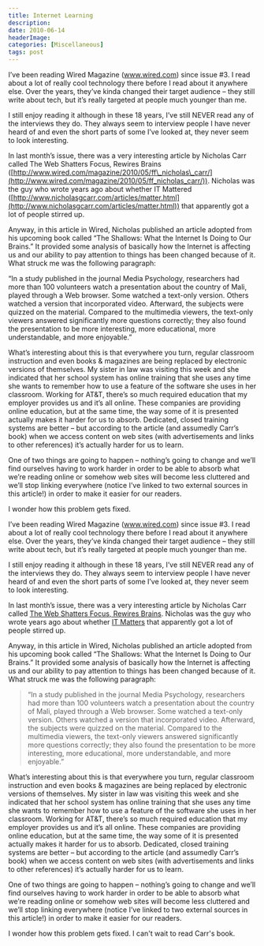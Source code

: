```yaml
---
title: Internet Learning
description: 
date: 2010-06-14
headerImage: 
categories: [Miscellaneous]
tags: post
---
```


I’ve been reading Wired Magazine (www.wired.com) since issue #3. I read about a lot of really cool technology there before I read about it anywhere else. Over the years, they’ve kinda changed their target audience – they still write about tech, but it’s really targeted at people much younger than me.

I still enjoy reading it although in these 18 years, I’ve still NEVER read any of the interviews they do. They always seem to interview people I have never heard of and even the short parts of some I’ve looked at, they never seem to look interesting.

In last month’s issue, there was a very interesting article by Nicholas Carr called The Web Shatters Focus, Rewires Brains ([http://www.wired.com/magazine/2010/05/ff\_nicholas\_carr/](http://www.wired.com/magazine/2010/05/ff_nicholas_carr/)). Nicholas was the guy who wrote years ago about whether IT Mattered ([http://www.nicholasgcarr.com/articles/matter.html](http://www.nicholasgcarr.com/articles/matter.html)) that apparently got a lot of people stirred up.

Anyway, in this article in Wired, Nicholas published an article adopted from his upcoming book called “The Shallows: What the Internet Is Doing to Our Brains.” It provided some analysis of basically how the Internet is affecting us and our ability to pay attention to things has been changed because of it. What struck me was the following paragraph:

“In a study published in the journal Media Psychology, researchers had more than 100 volunteers watch a presentation about the country of Mali, played through a Web browser. Some watched a text-only version. Others watched a version that incorporated video. Afterward, the subjects were quizzed on the material. Compared to the multimedia viewers, the text-only viewers answered significantly more questions correctly; they also found the presentation to be more interesting, more educational, more understandable, and more enjoyable.”

What’s interesting about this is that everywhere you turn, regular classroom instruction and even books & magazines are being replaced by electronic versions of themselves. My sister in law was visiting this week and she indicated that her school system has online training that she uses any time she wants to remember how to use a feature of the software she uses in her classroom. Working for AT&T, there’s so much required education that my employer provides us and it’s all online. These companies are providing online education, but at the same time, the way some of it is presented actually makes it harder for us to absorb. Dedicated, closed training systems are better – but according to the article (and assumedly Carr’s book) when we access content on web sites (with advertisements and links to other references) it’s actually harder for us to learn.

One of two things are going to happen – nothing’s going to change and we’ll find ourselves having to work harder in order to be able to absorb what we’re reading online or somehow web sites will become less cluttered and we’ll stop linking everywhere (notice I’ve linked to two external sources in this article!) in order to make it easier for our readers.

I wonder how this problem gets fixed.

I’ve been reading Wired Magazine (www.wired.com) since issue #3. I read about a lot of really cool technology there before I read about it anywhere else. Over the years, they’ve kinda changed their target audience – they still write about tech, but it’s really targeted at people much younger than me. 

I still enjoy reading it although in these 18 years, I’ve still NEVER read any of the interviews they do. They always seem to interview people I have never heard of and even the short parts of some I’ve looked at, they never seem to look interesting. 

In last month’s issue, there was a very interesting article by Nicholas Carr called [The Web Shatters Focus, Rewires Brains](http://www.wired.com/magazine/2010/05/ff_nicholas_carr). Nicholas was the guy who wrote years ago about whether [IT Matters](http://www.nicholasgcarr.com/articles/matter.html) that apparently got a lot of people stirred up. 

Anyway, in this article in Wired, Nicholas published an article adopted from his upcoming book called “The Shallows: What the Internet Is Doing to Our Brains.” It provided some analysis of basically how the Internet is affecting us and our ability to pay attention to things has been changed because of it. What struck me was the following paragraph:

> “In a study published in the journal Media Psychology, researchers had more than 100 volunteers watch a presentation about the country of Mali, played through a Web browser. Some watched a text-only version. Others watched a version that incorporated video. Afterward, the subjects were quizzed on the material. Compared to the multimedia viewers, the text-only viewers answered significantly more questions correctly; they also found the presentation to be more interesting, more educational, more understandable, and more enjoyable.”

What’s interesting about this is that everywhere you turn, regular classroom instruction and even books & magazines are being replaced by electronic versions of themselves. My sister in law was visiting this week and she indicated that her school system has online training that she uses any time she wants to remember how to use a feature of the software she uses in her classroom. Working for AT&T, there’s so much required education that my employer provides us and it’s all online. These companies are providing online education, but at the same time, the way some of it is presented actually makes it harder for us to absorb. Dedicated, closed training systems are better – but according to the article (and assumedly Carr’s book) when we access content on web sites (with advertisements and links to other references) it’s actually harder for us to learn. 

One of two things are going to happen – nothing’s going to change and we’ll find ourselves having to work harder in order to be able to absorb what we’re reading online or somehow web sites will become less cluttered and we’ll stop linking everywhere (notice I’ve linked to two external sources in this article!) in order to make it easier for our readers.

I wonder how this problem gets fixed. I can't wait to read Carr's book.